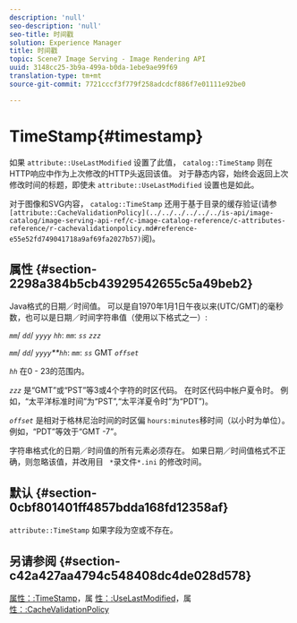 ```yaml
---
description: 'null'
seo-description: 'null'
seo-title: 时间戳
solution: Experience Manager
title: 时间戳
topic: Scene7 Image Serving - Image Rendering API
uuid: 3148cc25-3b9a-499a-b0da-1ebe9ae99f69
translation-type: tm+mt
source-git-commit: 7721cccf3f779f258adcdcf886f7e01111e92be0

---
```



# TimeStamp{#timestamp}

如果 `attribute::UseLastModified` 设置了此值， `catalog::TimeStamp` 则在HTTP响应中作为上次修改的HTTP头返回该值。 对于静态内容，始终会返回上次修改时间的标题，即使未 `attribute::UseLastModified` 设置也是如此。

对于图像和SVG内容， `catalog::TimeStamp` 还用于基于目录的缓存验证(请参 ` [attribute::CacheValidationPolicy](../../../../../../is-api/image-catalog/image-serving-api-ref/c-image-catalog-reference/c-attributes-reference/r-cachevalidationpolicy.md#reference-e55e52fd749041718a9af69fa2027b57)`阅)。

## 属性 {#section-2298a384b5cb43929542655c5a49beb2}

Java格式的日期／时间值。 可以是自1970年1月1日午夜以来(UTC/GMT)的毫秒数，也可以是日期／时间字符串值（使用以下格式之一）:

*`mm`*/ *`dd`*/ *`yyyy`* *`hh`*: *`mm`*: *`ss`* *`zzz`*

*`mm`*/ *`dd`*/ *`yyyy`**`hh`*: *`mm`*: *`ss`* GMT *`offset`*

*`hh`* 在0 - 23的范围内。

*`zzz`* 是“GMT”或“PST”等3或4个字符的时区代码。 在时区代码中帐户夏令时。 例如，“太平洋标准时间”为“PST”,“太平洋夏令时”为“PDT”)。

*`offset`* 是相对于格林尼治时间的时区偏 `hours:minutes`移时间（以小时为单位）。 例如，“PDT”等效于“GMT -7”。

字符串格式化的日期／时间值的所有元素必须存在。 如果日期／时间值格式不正确，则忽略该值，并改用目 ` *`录文件`*.ini` 的修改时间。

## 默认 {#section-0cbf801401ff4857bdda168fd12358af}

`attribute::TimeStamp` 如果字段为空或不存在。

## 另请参阅 {#section-c42a427aa4794c548408dc4de028d578}

[属性：:TimeStamp](../../../../../../is-api/image-catalog/image-serving-api-ref/c-image-catalog-reference/c-attributes-reference/r-timestamp.md#reference-4213c599a64942ee8cb9d80696b08296)，属 [性：:UseLastModified](../../../../../../is-api/image-catalog/image-serving-api-ref/c-image-catalog-reference/c-attributes-reference/r-uselastmodified.md#reference-73ecc421e6864a38aec5a4775f06b8e8)，属 [性：:CacheValidationPolicy](../../../../../../is-api/image-catalog/image-serving-api-ref/c-image-catalog-reference/c-attributes-reference/r-cachevalidationpolicy.md#reference-e55e52fd749041718a9af69fa2027b57)
